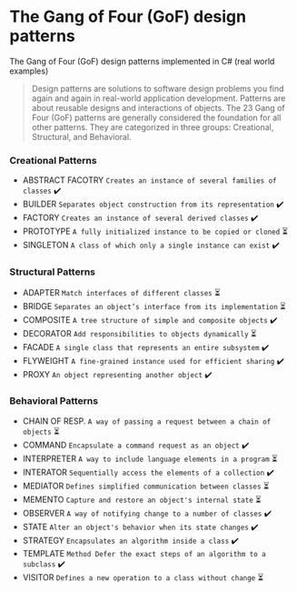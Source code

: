 # The Gang of Four (GoF) design patterns
The Gang of Four (GoF) design patterns implemented in C# (real world examples)

> Design patterns are solutions to software design problems you find again and again in real-world application development.
> Patterns are about reusable designs and interactions of objects.
> The 23 Gang of Four (GoF) patterns are generally considered the foundation for all other patterns.
> They are categorized in three groups: Creational, Structural, and Behavioral.


### Creational Patterns
-  ABSTRACT FACOTRY     `Creates an instance of several families of classes` :heavy_check_mark:
-  BUILDER	            `Separates object construction from its representation` :heavy_check_mark:
-  FACTORY   	          `Creates an instance of several derived classes` :heavy_check_mark:
-  PROTOTYPE	          `A fully initialized instance to be copied or cloned` :hourglass_flowing_sand:
-  SINGLETON        	  `A class of which only a single instance can exist` :heavy_check_mark:

### Structural Patterns
-  ADAPTER	    `Match interfaces of different classes` :hourglass_flowing_sand:
-  BRIDGE	      `Separates an object’s interface from its implementation` :hourglass_flowing_sand:
-  COMPOSITE	  `A tree structure of simple and composite objects` :heavy_check_mark:
-  DECORATOR	  `Add responsibilities to objects dynamically` :hourglass_flowing_sand:
-  FACADE	      `A single class that represents an entire subsystem` :heavy_check_mark:
-  FLYWEIGHT	  `A fine-grained instance used for efficient sharing` :heavy_check_mark:
-  PROXY	      `An object representing another object` :heavy_check_mark:

### Behavioral Patterns
-  CHAIN OF RESP.	  `A way of passing a request between a chain of objects` :hourglass_flowing_sand:
-  COMMAND	        `Encapsulate a command request as an object` :heavy_check_mark:
-  INTERPRETER	    `A way to include language elements in a program` :hourglass_flowing_sand:
-  INTERATOR	      `Sequentially access the elements of a collection` :heavy_check_mark:
-  MEDIATOR	        `Defines simplified communication between classes` :hourglass_flowing_sand:
-  MEMENTO	        `Capture and restore an object's internal state` :hourglass_flowing_sand:
-  OBSERVER	        `A way of notifying change to a number of classes` :heavy_check_mark:
-  STATE	          `Alter an object's behavior when its state changes` :heavy_check_mark:
-  STRATEGY	        `Encapsulates an algorithm inside a class` :heavy_check_mark:
-  TEMPLATE         `Method	Defer the exact steps of an algorithm to a subclass` :heavy_check_mark:
-  VISITOR	        `Defines a new operation to a class without change` :hourglass_flowing_sand:
